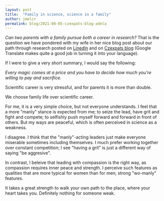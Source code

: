 ```yaml
---
layout: post
title:  "Family in science, science in a family"
author: jmelcr
permalink: blog/2021-08-05-czexpats-blog-adela
---
```


*Can two parents with a family pursue both a career in research?*
That is the question 
we have pondered with my wife 
in her nice blog post
about our path through research
posted on [LinedIn](https://www.linkedin.com/posts/czexpats-in-science_nov%C3%BD-blog-ad%C3%A9la-melcrov%C3%A1-popisuje-svou-kari%C3%A9rn%C3%AD-activity-6824060603364081664-5u3l) 
and on [Czexpats blog](http://czexpatsinscience.cz/blog-post/hledani-cesty-zivotem-a-akademickou-karierou-pro-dva-rodice-vedce-a-jejich-rodinu-adela-melcrova-22-7-2021/)
(Google Translate makes quite a good job in turning it into your language). 

If I were to give a very short summary,
I would say the following:

*Every magic comes at a price and you have to decide how much you're willing to pay and sacrifice.*

Scientific career is very stressful,
and for parents it is more than double. 

We choose family life over scientific career. 

For me, it is a very simple choice,
but not everyone understands.
I feel that a more "manly" stance is expected from me;
to seize the lead, have grit and fight and compete; 
to selfishly push myself forward and forward in front of others.
But my ways are peaceful,
which is often perceived in science as a weakness. 

I disagree.
I think that the "manly"-acting leaders
just make everyone miserable
sometimes including themselves. 
I much prefer working together over constant competition;
I see "having a grit" is just a different way of saying "be aggresive".

In contrast,
I beleive that leading with compassion is the right way,
as compassion requires inner peace and strength. 
I perceive such features 
as qualities that are more typical for women than for men;
strong "wo-manly" features. 

It takes a great strength to walk your own path
to the place, where your heart takes you. 
Definitely nothing for someone weak.

